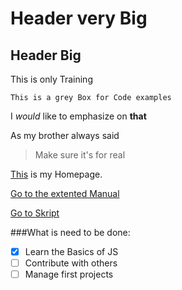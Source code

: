 # Header very Big
## Header Big

This is only Training

```This is a grey Box for Code examples```

I *would* like to emphasize on **that**

As my brother always said

>Make sure it's for real

[This](http://www.littleorange.de) is my Homepage.

[Go to the extented Manual](Manual_one)
    
[Go to Skript](articel_content.js)

###What is need to be done:

- [x] Learn the Basics of JS
- [ ] Contribute with others
- [ ] Manage first projects

